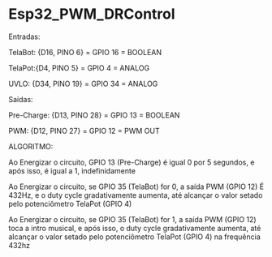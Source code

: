# Esp32_PWM_DRControl

Entradas:

TelaBot: {D16, PINO 6} = GPIO 16 = BOOLEAN

TelaPot:{D4, PINO 5} = GPIO 4 = ANALOG

UVLO: {D34, PINO 19} = GPIO 34 = ANALOG

Saídas:

Pre-Charge: {D13, PINO 28} = GPIO 13 = BOOLEAN

PWM: {D12, PINO 27} = GPIO 12 = PWM OUT

ALGORITMO: 

Ao Energizar o circuito, GPIO 13 (Pre-Charge) é igual 0 por 5 segundos, e após isso, é igual a 1, indefinidamente

Ao Energizar o circuito, se GPIO 35 (TelaBot) for 0, a saída PWM (GPIO 12) É 432Hz, e o duty cycle gradativamente aumenta, até alcançar o valor setado pelo potenciômetro TelaPot (GPIO 4)

Ao Energizar o circuito, se GPIO 35 (TelaBot) for 1, a saída PWM (GPIO 12) toca a intro musical, e após isso, o duty cycle gradativamente aumenta, até alcançar o valor setado pelo potenciômetro TelaPot (GPIO 4) na frequência 432hz
